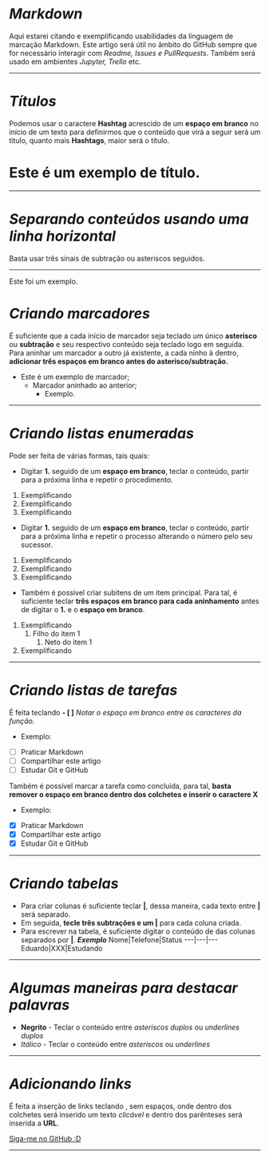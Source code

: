# *Markdown*
 Aqui estarei citando e exemplificando usabilidades da línguagem de marcação Markdown. Este artigo será útil no âmbito do GitHub sempre que for necessário interagir com *Readme, Issues e PullRequests*. Também será usado em ambientes *Jupyter, Trello* etc.
***
# *Títulos*
Podemos usar o caractere **Hashtag** acrescido de um **espaço em branco** no início de um texto para definirmos que o conteúdo que virá a seguir será um título, quanto mais **Hashtags**, maior será o título.
# Este é um exemplo de título.
***
# *Separando conteúdos usando uma linha horizontal*
Basta usar três sinais de subtração ou asteriscos seguidos.
***
Este foi um exemplo.

# *Criando marcadores*
É suficiente que a cada início de marcador seja teclado um único **asterisco** ou **subtração** e seu respectivo conteúdo seja teclado logo em seguida. Para aninhar um marcador a outro já existente, a cada ninho à dentro, **adicionar três espaços em branco antes do asterisco/subtração.** 
* Este é um exemplo de marcador;
   * Marcador aninhado ao anterior;
      * Exemplo.
***
# *Criando listas enumeradas*
Pode ser feita de várias formas, tais quais:
* Digitar **1.** seguido de um **espaço em branco**, teclar o conteúdo, partir para a próxima linha e repetir o procedimento.
1. Exemplificando
1. Exemplificando
1. Exemplificando
* Digitar **1.** seguido de um **espaço em branco**, teclar o conteúdo, partir para a próxima linha e repetir o processo alterando o número pelo seu sucessor.
1. Exemplificando
2. Exemplificando
3. Exemplificando
* Também é possível criar subitens de um item principal. Para tal, é suficiente teclar **três espaços em branco para cada aninhamento** antes de digitar o **1.** e o **espaço em branco**.
1. Exemplificando
   1. Filho do item 1
       1. Neto do item 1
2. Exemplificando
***
# *Criando listas de tarefas*
É feita teclando **- [ ]** *Notar o espaço em branco entre os caracteres da função.*
* Exemplo:
- [ ] Praticar Markdown
- [ ] Compartilhar este artigo
- [ ] Estudar Git e GitHub

Também é possível marcar a tarefa como concluída, para tal, **basta remover o espaço em branco dentro dos colchetes e inserir o caractere X**
* Exemplo:
- [x] Praticar Markdown
- [x] Compartilhar este artigo
- [x] Estudar Git e GitHub 
***
# *Criando tabelas*
* Para criar colunas é suficiente teclar **|**, dessa maneira, cada texto entre **|** será separado.
* Em seguida, **tecle três subtrações e um |** para cada coluna criada.
* Para escrever na tabela, é suficiente digitar o conteúdo de das colunas separados por **|**.
***Exemplo***
Nome|Telefone|Status
---|---|---
Eduardo|XXX|Estudando

***
# *Algumas maneiras para destacar palavras*
* **Negrito** - Teclar o conteúdo entre *asteriscos duplos* ou *underlines duplos*
* *Itálico* - Teclar o conteúdo entre *asteriscos* ou *underlines*
***
# *Adicionando links*
É feita a inserção de links teclando **[]()**, sem espaços, onde dentro dos colchetes será inserido um texto *clicável* e dentro dos parênteses será inserida a **URL**.

[Siga-me no GitHub :D](https://github.com/eduardojnr)
***
